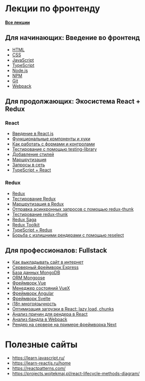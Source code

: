 # Лекции по фронтенду 
#### [Все лекции](https://dmitryweiner.github.io/lectures/)

## Для начинающих: Введение во фронтенд
* [HTML](https://dmitryweiner.github.io/lectures/Basic%20-%20HTML.html)
* [CSS](https://dmitryweiner.github.io/lectures/Basic%20-%20CSS.html)
* [JavaScript](https://dmitryweiner.github.io/lectures/Basic%20-%20JS.html)
* [TypeScript](https://dmitryweiner.github.io/lectures/Basic%20-%20TypeScript.html)
* [Node.js](https://dmitryweiner.github.io/lectures/Basic%20-%20Nodejs.html)
* [NPM](https://dmitryweiner.github.io/lectures/Basic%20-%20NPM.html)
* [Git](https://dmitryweiner.github.io/lectures/Basic%20-%20Git.html)
* [Webpack](https://dmitryweiner.github.io/lectures/Basic%20-%20Webpack.html)

## Для продолжающих: Экосистема React + Redux

### React
* [Введение в React.js](https://dmitryweiner.github.io/lectures/React%20-%20Basic.html#/)
* [Функциональные компоненты и хуки](https://dmitryweiner.github.io/lectures/React%20-%20Hooks.html#/)
* [Как работать с формами и контролами](https://dmitryweiner.github.io/lectures/React%20-%20Form%20controls.html#/)
* [Тестирование с помощью testing-library](https://dmitryweiner.github.io/lectures/React%20-%20Testing%20components.html#/)
* [Добавление стилей]()
* [Маршрутизация](https://dmitryweiner.github.io/lectures/React%20-%20Router.html#/)
* [Запросы в сеть](https://dmitryweiner.github.io/lectures/React%20-%20Fetch.html#/)
* [TypeScript + React](https://dmitryweiner.github.io/lectures/React%20-%20TypeScript%20with%20React.html#/)

### Redux
* [Redux](https://dmitryweiner.github.io/lectures/Redux%20-%20Basic.html#/)
* [Тестирование Redux](https://dmitryweiner.github.io/lectures/Redux%20-%20Testing%20Redux.html#/)
* [Маршрутизация в Redux](https://dmitryweiner.github.io/lectures/Redux%20-%20Router.html)
* [Отправка асинхронных запросов с помощью redux-thunk](https://dmitryweiner.github.io/lectures/Redux%20-%20Redux%20Thunk.html#/)
* [Тестирование redux-thunk](https://dmitryweiner.github.io/lectures/Redux%20-%20Testing%20Redux%20Thunk.html#/)
* [Redux Saga](https://dmitryweiner.github.io/lectures/Redux%20-%20Redux%20Saga.html#/)
* [Redux Toolkit](https://dmitryweiner.github.io/lectures/Redux%20-%20Redux%20Toolkit.html#/)
* [TypeScript + Redux](https://dmitryweiner.github.io/lectures/Redux%20-%20TypeScript%20with%20Redux.html#/)
* [Борьба с излишними рендерами с помощью reselect](https://dmitryweiner.github.io/lectures/Redux%20-%20UseMemo%20reselect.html#/)

## Для профессионалов: Fullstack
* [Как выкладывать сайт в интернет](https://dmitryweiner.github.io/lectures/Deploy.html#/)
* [Серверный фреймворк Express](https://dmitryweiner.github.io/lectures/Express.html#/)
* [База данных MongoDB](https://dmitryweiner.github.io/lectures/Mongo.html#/)
* [ORM Mongoose](https://dmitryweiner.github.io/lectures/Mongoose.html#/)
* [Фреймворк Vue]()
* [Менеджер состояний VueX]()
* [Фреймворк Angular]()
* [Фреймворк Svelte]()
* [i18n многоязычность]()
* [Оптимизация загрузки в React: lazy load, chunks]()
* [Анализ причин для рендера в React]()
* [Анализ бандла в Webpack]()
* [Рендер на сервере на примере фреймворка Next]()

# Полезные сайты
* https://learn.javascript.ru/
* https://learn-reactjs.ru/home
* https://reactpatterns.com/
* https://projects.wojtekmaj.pl/react-lifecycle-methods-diagram/


